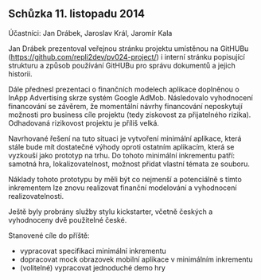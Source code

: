 Schůzka 11. listopadu 2014
--------------------------

Účastníci: Jan Drábek, Jaroslav Král, Jaromír Kala

Jan Drábek prezentoval veřejnou stránku projektu umístěnou na GitHUBu (https://github.com/repli2dev/pv024-project/) i interní stránku popisující strukturu a způsob používání GitHUBu pro správu dokumentů a jejich historii.

Dále přednesl prezentaci o finančních modelech aplikace doplněnou o InApp Advertising skrze systém Google AdMob. Následovalo vyhodnocení financování se závěrem, že momentální návrhy financování neposkytují možnosti pro business cíle projektu (tedy ziskovost za přijatelného rizika). Odhadovaná rizikovost projektu je příliš velká.


Navrhované řešení na tuto situaci je vytvoření minimální aplikace, která stále bude mít dostatečné výhody oproti ostatním aplikacím, která se vyzkouší jako prototyp na trhu. Do tohoto minimální inkrementu patří: samotná hra, lokalizovatelnost, možnost přidat vlastní témata ze souboru.


Náklady tohoto prototypu by měli být co nejmenší a potenciálně s tímto inkrementem lze znovu realizovat finanční modelování a vyhodnocení realizovatelnosti.

Ještě byly probrány služby stylu kickstarter, včetně českých a vyhodnoceny dvě použitelné české.

Stanovené cíle do příště:
- vypracovat specifikaci minimální inkrementu
- dopracovat mock obrazovek mobilní aplikace v minimálním inkrementu
- (volitelné) vypracovat jednoduché demo hry
